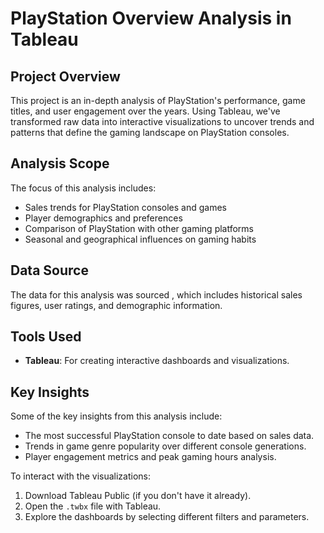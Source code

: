 # PlayStation Overview Analysis in Tableau

## Project Overview

This project is an in-depth analysis of PlayStation's performance, game titles, and user engagement over the years. Using Tableau, we've transformed raw data into interactive visualizations to uncover trends and patterns that define the gaming landscape on PlayStation consoles.

## Analysis Scope

The focus of this analysis includes:
- Sales trends for PlayStation consoles and games
- Player demographics and preferences
- Comparison of PlayStation with other gaming platforms
- Seasonal and geographical influences on gaming habits

## Data Source

The data for this analysis was sourced , which includes historical sales figures, user ratings, and demographic information.

## Tools Used

- **Tableau**: For creating interactive dashboards and visualizations.

## Key Insights

Some of the key insights from this analysis include:
- The most successful PlayStation console to date based on sales data.
- Trends in game genre popularity over different console generations.
- Player engagement metrics and peak gaming hours analysis.

To interact with the visualizations:
1. Download Tableau Public (if you don't have it already).
2. Open the `.twbx` file with Tableau.
3. Explore the dashboards by selecting different filters and parameters.
